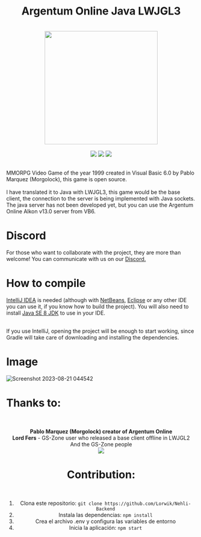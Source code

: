 
<div align='center'>
    <h1>Argentum Online Java LWJGL3</h1> <br/>
    <img src="https://github.com/gasti-jm/argentum-online-lwjgl3/assets/82490615/0ad2c3a1-c512-464c-a0a8-2cfc9f06c0f8" width= "300px"/> <br/> <br/>
    <a target="_blank"><img src="https://img.shields.io/badge/Built%20in-Java_8-43ca1f.svg?style=flat-square"></img></a>
    <a target="_blank"><img src="https://img.shields.io/badge/Made%20in-IntelliJ%20Community-be27e9.svg?style=flat-square"></img></a>
    <a target="_blank"><img src="https://img.shields.io/badge/License-GNU%20General%20Public%20License%20-e98227.svg?style=flat-square"></img></a>
</div>
<br/>

<p>
  MMORPG Video Game of the year 1999 created in Visual Basic 6.0 by Pablo Marquez (Morgolock), this game is open source. <br/> <br/>
  I have translated it to Java with LWJGL3, this game would be the base client, the connection to the server is being implemented with Java sockets. The java server has not been developed yet, but you can use the Argentum Online Alkon v13.0 server from VB6.
</p>

# Discord
For those who want to collaborate with the project, they are more than welcome! You can communicate with us on our <a href="https://discord.gg/RtsGRqJVt9">Discord.</a>

# How to compile
<p>
  <a href="https://www.jetbrains.com/es-es/idea/" target="_blank">IntelliJ IDEA</a> is needed (although with <a href="https://netbeans.apache.org/" target="_blank">NetBeans</a>, <a href="https://www.eclipse.org/downloads/" target="_blank">Eclipse</a> or any other IDE you can use it, if you know how to build the project). 
  You will also need to install <a href="https://www.oracle.com/ar/java/technologies/javase/javase8-archive-downloads.html" target="_blank">Java SE 8 JDK</a> to use in your IDE. <br/> <br/>

  If you use IntelliJ, opening the project will be enough to start working, since Gradle will take care of downloading and installing the dependencies.

</p>

# Image
![Screenshot 2023-08-21 044542](https://github.com/gasti-jm/argentum-online-lwjgl3/assets/82490615/8f4c7864-feee-4ac6-b957-651a6b03a627)

<h1>Thanks to:</h1>
<br/>

<div align='center'>

<p>
  <b>Pablo Marquez (Morgolock) creator of Argentum Online</b> <br/>
  <b>Lord Fers</b> - GS-Zone user who released a base client offline in LWJGL2 <br/>
  And the GS-Zone people <br/>
  <a target="_blank" href="https://www.gs-zone.org/"><img src="https://user-images.githubusercontent.com/82490615/187148671-1d7f92b9-7ea1-45f2-b6f1-f53b07454d93.png"></img></a>
</p>

<h1>Contribution:</h1>
<br/>

1. Clona este repositorio: `git clone https://github.com/Lorwik/Nehli-Backend`
2. Instala las dependencias: `npm install`
3. Crea el archivo .env y configura las variables de entorno
4. Inicia la aplicación: `npm start`

</div>
